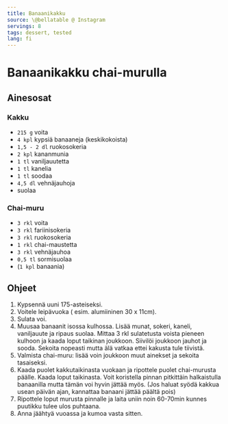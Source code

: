 ```yaml
---
title: Banaanikakku
source: \@bellatable @ Instagram
servings: 8
tags: dessert, tested
lang: fi
---
```


# Banaanikakku chai-murulla

## Ainesosat

### Kakku

- `215 g` voita
- `4 kpl` kypsiä banaaneja (keskikokoista)
- `1,5 - 2 dl` ruokosokeria
- `2 kpl` kananmunia
- `1 tl` vaniljauutetta
- `1 tl` kanelia
- `1 tl` soodaa
- `4,5 dl` vehnäjauhoja
- suolaa

### Chai-muru

- `3 rkl` voita
- `3 rkl` fariinisokeria
- `3 rkl` ruokosokeria
- `1 rkl` chai-maustetta
- `3 rkl` vehnäjauhoa
- `0,5 tl` sormisuolaa
- (`1 kpl` banaania)

## Ohjeet

1. Kypsennä uuni 175-asteiseksi.
1. Voitele leipävuoka ( esim. alumiininen 30 x 11cm).
1. Sulata voi.
1. Muusaa banaanit isossa kulhossa. Lisää munat, sokeri, kaneli, vaniljauute ja ripaus suolaa. Mittaa 3 rkl sulatetusta voista pieneen kulhoon ja kaada loput taikinan joukkoon. Siivilöi joukkoon jauhot ja sooda. Sekoita nopeasti mutta älä vatkaa ettei kakusta tule tiivistä.
1. Valmista chai-muru: lisää voin joukkoon muut ainekset ja sekoita tasaiseksi.
1. Kaada puolet kakkutaikinasta vuokaan ja ripottele puolet chai-murusta päälle. Kaada loput taikinasta. Voit koristella pinnan pitkittäin halkaistulla banaanilla mutta tämän voi hyvin jättää myös. (Jos haluat syödä kakkua usean päivän ajan, kannattaa banaani jättää päältä pois)
1. Ripottele loput murusta pinnalle ja laita uniin noin 60-70min kunnes puutikku tulee ulos puhtaana.
1. Anna jäähtyä vuoassa ja kumoa vasta sitten.
